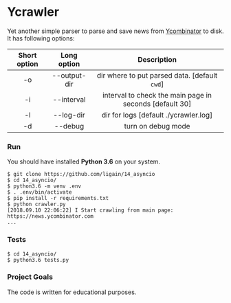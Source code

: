 # Ycrawler
Yet another simple parser to parse and save news from [Ycombinator](https://news.ycombinator.com) to disk.
It has following options:

| Short option | Long option | Description |
|:---:|:---:|:---:|
| -o | --output-dir | dir where to put parsed data. [default `cwd`] |
| -i | --interval | interval to check the main page in seconds [default 30] |
| -l | --log-dir | dir for logs [default ./ycrawler.log] |
| -d | --debug | turn on debug mode |


### Run
You should have installed **Python 3.6** on your system.
```
$ git clone https://github.com/ligain/14_asyncio
$ cd 14_asyncio/
$ python3.6 -m venv .env
$ . .env/bin/activate
$ pip install -r requirements.txt
$ python crawler.py
[2018.09.10 22:06:22] I Start crawling from main page: https://news.ycombinator.com
...
```
### Tests
```
$ cd 14_asyncio/
$ python3.6 tests.py
```

### Project Goals
The code is written for educational purposes.
